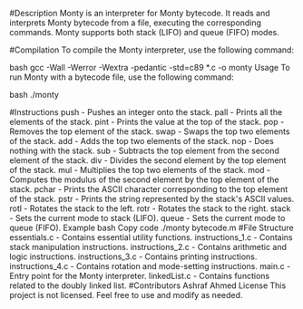 #Description
Monty is an interpreter for Monty bytecode. It reads and interprets Monty bytecode from a file, executing the corresponding commands. Monty supports both stack (LIFO) and queue (FIFO) modes.

#Compilation
To compile the Monty interpreter, use the following command:

bash
gcc -Wall -Werror -Wextra -pedantic -std=c89 *.c -o monty
Usage
To run Monty with a bytecode file, use the following command:

bash
./monty <filename>

#Instructions
push - Pushes an integer onto the stack.
pall - Prints all the elements of the stack.
pint - Prints the value at the top of the stack.
pop - Removes the top element of the stack.
swap - Swaps the top two elements of the stack.
add - Adds the top two elements of the stack.
nop - Does nothing with the stack.
sub - Subtracts the top element from the second element of the stack.
div - Divides the second element by the top element of the stack.
mul - Multiplies the top two elements of the stack.
mod - Computes the modulus of the second element by the top element of the stack.
pchar - Prints the ASCII character corresponding to the top element of the stack.
pstr - Prints the string represented by the stack's ASCII values.
rotl - Rotates the stack to the left.
rotr - Rotates the stack to the right.
stack - Sets the current mode to stack (LIFO).
queue - Sets the current mode to queue (FIFO).
Example
bash
Copy code
./monty bytecode.m
#File Structure
essentials.c - Contains essential utility functions.
instructions_1.c - Contains stack manipulation instructions.
instructions_2.c - Contains arithmetic and logic instructions.
instructions_3.c - Contains printing instructions.
instructions_4.c - Contains rotation and mode-setting instructions.
main.c - Entry point for the Monty interpreter.
linkedList.c - Contains functions related to the doubly linked list.
#Contributors
Ashraf
Ahmed
License
This project is not licensed. Feel free to use and modify as needed.
